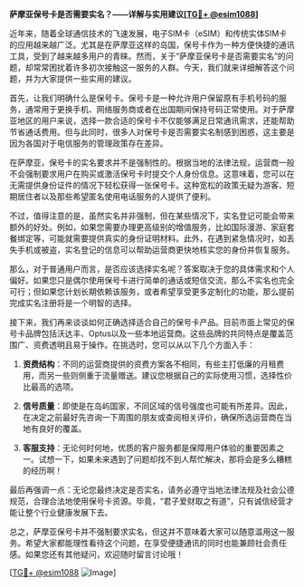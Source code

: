 **萨摩亚保号卡是否需要实名？——详解与实用建议[[TG💪+ @esim1088](https://t.me/s/esim1088)]**

近年来，随着全球通信技术的飞速发展，电子SIM卡（eSIM）和传统实体SIM卡的应用越来越广泛。尤其是在萨摩亚这样的岛国，保号卡作为一种方便快捷的通讯工具，受到了越来越多用户的青睐。然而，关于“萨摩亚保号卡是否需要实名”的问题，却常常困扰着许多初次接触这一服务的人群。今天，我们就来详细解答这个问题，并为大家提供一些实用的建议。

首先，让我们明确什么是保号卡。保号卡是一种允许用户保留原有手机号码的服务，通常用于更换手机、网络服务商或者在出国期间保持号码正常使用。对于萨摩亚地区的用户来说，选择一款合适的保号卡不仅能够满足日常通讯需求，还能帮助节省通话费用。但与此同时，很多人对保号卡是否需要实名制感到困惑，这主要是因为各国对于电信服务的管理政策存在差异。

在萨摩亚，保号卡的实名要求并不是强制性的。根据当地的法律法规，运营商一般不会强制要求用户在购买或激活保号卡时提交个人身份信息。这意味着，您可以在无需提供身份证件的情况下轻松获得一张保号卡。这种宽松的政策无疑为游客、短期居住者以及那些希望匿名使用电话服务的人提供了便利。

不过，值得注意的是，虽然实名并非强制，但在某些情况下，实名登记可能会带来额外的好处。例如，如果您需要办理更高级别的增值服务，比如国际漫游、家庭套餐绑定等，可能就需要提供真实的身份证明材料。此外，在遇到紧急情况时，如丢失手机或被盗，实名登记的信息可以帮助运营商更快地核实您的身份并恢复服务。

那么，对于普通用户而言，是否应该选择实名呢？答案取决于您的具体需求和个人偏好。如果您只是偶尔使用保号卡进行简单的通话或短信交流，那么不实名也完全可行；但如果您计划长期依赖该服务，或者希望享受更多定制化的功能，那么提前完成实名注册将是一个明智的选择。

接下来，我们再来谈谈如何正确选择适合自己的保号卡产品。目前市面上常见的保号卡品牌包括沃达丰、Optus以及一些本地运营商。这些品牌的共同特点是覆盖范围广、资费透明且易于操作。在挑选时，您可以从以下几个方面入手：

1. **资费结构**：不同的运营商提供的资费方案各不相同，有些主打低廉的月租费用，而另一些则侧重于流量赠送。建议您根据自己的实际使用习惯，选择性价比最高的选项。
   
2. **信号质量**：即使是在岛屿国家，不同区域的信号强度也可能有所差异。因此，在决定之前最好先咨询一下周围的朋友或查阅相关评价，确保所选运营商在当地有良好的覆盖。

3. **客服支持**：无论何时何地，优质的客户服务都是保障用户体验的重要因素之一。试想一下，如果未来遇到了问题却找不到人帮忙解决，那将会是多么糟糕的经历啊！

最后再强调一点：无论您最终决定是否实名，请务必遵守当地法律法规及社会公德规范，合理合法地使用保号卡资源。毕竟，“君子爱财取之有道”，只有诚信经营才能让整个行业健康发展下去。

总之，萨摩亚保号卡并不强制要求实名，但这并不意味着大家可以随意滥用这一服务。希望大家都能理性看待这个问题，在享受便捷通讯的同时也能兼顾社会责任感。如果您还有其他疑问，欢迎随时留言讨论哦！

[[TG💪+ @esim1088](https://t.me/s/esim1088) ![Image](https://i.postimg.cc/4NQfJmqS/Snipaste-2025-05-13-00-14-12.png)]